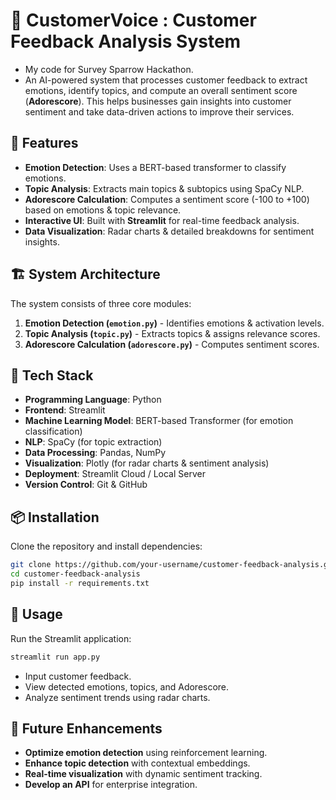 # 📝 CustomerVoice : Customer Feedback Analysis System

- My code for Survey Sparrow Hackathon.
- An AI-powered system that processes customer feedback to extract emotions, identify topics, and compute an overall sentiment score (**Adorescore**). This helps businesses gain insights into customer sentiment and take data-driven actions to improve their services.

## 🚀 Features
- **Emotion Detection**: Uses a BERT-based transformer to classify emotions.
- **Topic Analysis**: Extracts main topics & subtopics using SpaCy NLP.
- **Adorescore Calculation**: Computes a sentiment score (-100 to +100) based on emotions & topic relevance.
- **Interactive UI**: Built with **Streamlit** for real-time feedback analysis.
- **Data Visualization**: Radar charts & detailed breakdowns for sentiment insights.

## 🏗️ System Architecture
The system consists of three core modules:
1. **Emotion Detection (`emotion.py`)** - Identifies emotions & activation levels.
2. **Topic Analysis (`topic.py`)** - Extracts topics & assigns relevance scores.
3. **Adorescore Calculation (`adorescore.py`)** - Computes sentiment scores.

## 🔧 Tech Stack
- **Programming Language**: Python
- **Frontend**: Streamlit
- **Machine Learning Model**: BERT-based Transformer (for emotion classification)
- **NLP**: SpaCy (for topic extraction)
- **Data Processing**: Pandas, NumPy
- **Visualization**: Plotly (for radar charts & sentiment analysis)
- **Deployment**: Streamlit Cloud / Local Server
- **Version Control**: Git & GitHub

## 📦 Installation
Clone the repository and install dependencies:
```bash
git clone https://github.com/your-username/customer-feedback-analysis.git
cd customer-feedback-analysis
pip install -r requirements.txt
```

## 🚀 Usage
Run the Streamlit application:
```bash
streamlit run app.py
```
- Input customer feedback.
- View detected emotions, topics, and Adorescore.
- Analyze sentiment trends using radar charts.


## 🔮 Future Enhancements
- **Optimize emotion detection** using reinforcement learning.
- **Enhance topic detection** with contextual embeddings.
- **Real-time visualization** with dynamic sentiment tracking.
- **Develop an API** for enterprise integration.

